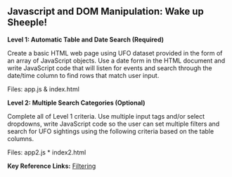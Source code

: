 ## Javascript and DOM Manipulation:  Wake up Sheeple!

**Level 1: Automatic Table and Date Search (Required)**

Create a basic HTML web page using UFO dataset provided in the form of an array of JavaScript objects. Use a date form in the HTML document and write JavaScript code that will listen for events and search through the date/time column to find rows that match user input.

Files:  app.js  &  index.html

**Level 2: Multiple Search Categories (Optional)**

Complete all of Level 1 criteria. Use multiple input tags and/or select dropdowns, write JavaScript code so the user can set multiple filters and search for UFO sightings using the following criteria based on the table columns.

Files: app2.js * index2.html

**Key Reference Links:**
[Filtering](https://www.d3-graph-gallery.com/graph/basic_datamanipulation.html#filtering)
